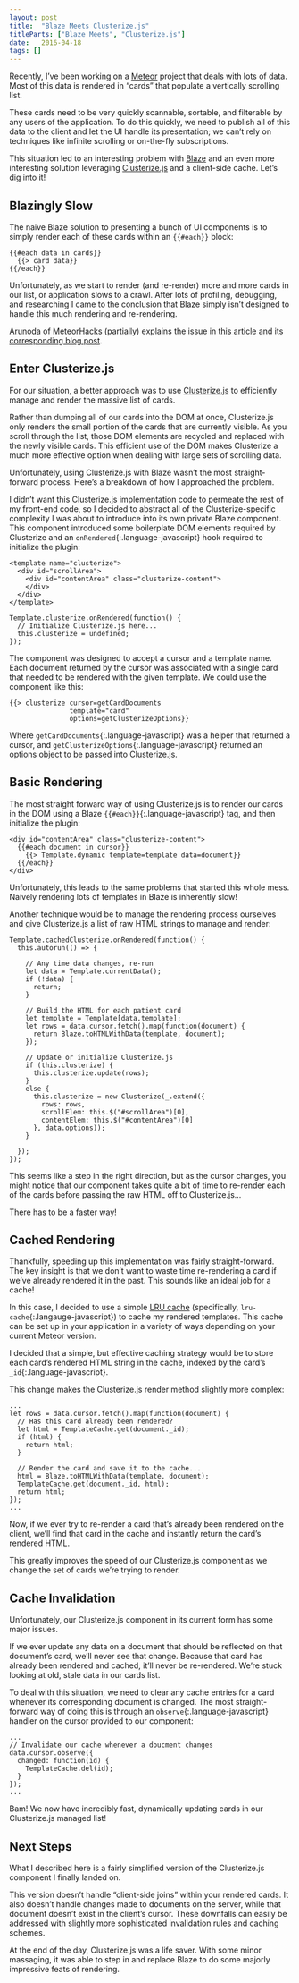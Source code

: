 ```yaml
---
layout: post
title:  "Blaze Meets Clusterize.js"
titleParts: ["Blaze Meets", "Clusterize.js"]
date:   2016-04-18
tags: []
---
```


Recently, I’ve been working on a [Meteor](https://www.meteor.com/) project that deals with lots of data. Most of this data is rendered in “cards” that populate a vertically scrolling list. 

These cards need to be very quickly scannable, sortable, and filterable by any users of the application. To do this quickly, we need to publish all of this data to the client and let the UI handle its presentation; we can’t rely on techniques like infinite scrolling or on-the-fly subscriptions.

This situation led to an interesting problem with [Blaze](https://www.meteor.com/blaze) and an even more interesting solution leveraging [Clusterize.js](https://nexts.github.io/Clusterize.js/) and a client-side cache. Let’s dig into it!

## Blazingly Slow

The naive Blaze solution to presenting a bunch of UI components is to simply render each of these cards within an <code class="language-javascript">&#123;&#123;#each}}</code> block:

<pre class="language-javascript"><code class="language-javascript">&#123;&#123;#each data in cards}}
  &#123;&#123;> card data}}
&#123;&#123;/each}}
</code></pre>
               
Unfortunately, as we start to render (and re-render) more and more cards in our list, or application slows to a crawl. After lots of profiling, debugging, and researching I came to the conclusion that Blaze simply isn’t designed to handle this much rendering and re-rendering.
               
[Arunoda](https://twitter.com/arunoda) of [MeteorHacks](https://meteorhacks.com/) (partially) explains the issue in [this article](https://meteorhacks.com/improving-blaze-performance-part-1/) and its [corresponding blog post](https://forums.meteor.com/t/making-blaze-faster/5762).

## Enter Clusterize.js

For our situation, a better approach was to use [Clusterize.js](https://nexts.github.io/Clusterize.js/) to efficiently manage and render the massive list of cards.

Rather than dumping all of our cards into the DOM at once, Clusterize.js only renders the small portion of the cards that are currently visible. As you scroll through the list, those DOM elements are recycled and replaced with the newly visible cards. This efficient use of the DOM makes Clusterize a much more effective option when dealing with large sets of scrolling data.

Unfortunately, using Clusterize.js with Blaze wasn’t the most straight-forward process. Here’s a breakdown of how I approached the problem.

I didn’t want this Clusterize.js implementation code to permeate the rest of my front-end code, so I decided to abstract all of the Clusterize-specific complexity I was about to introduce into its own private Blaze component. This component introduced some boilerplate DOM elements required by Clusterize and an `onRendered`{:.language-javascript} hook required to initialize the plugin:

<pre class="language-markup"><code class="language-markup">&lt;template name="clusterize">
  &lt;div id="scrollArea">
    &lt;div id="contentArea" class="clusterize-content">
    &lt;/div>
  &lt;/div>
&lt;/template>
</code></pre>

<pre class="language-javascript"><code class="language-javascript">Template.clusterize.onRendered(function() {
  // Initialize Clusterize.js here...
  this.clusterize = undefined;
});
</code></pre>

The component was designed to accept a cursor and a template name. Each document returned by the cursor was associated with a single card that needed to be rendered with the given template. We could use the component like this:

<pre class="language-javascript"><code class="language-javascript">&#123;&#123;> clusterize cursor=getCardDocuments
               template="card"
               options=getClusterizeOptions}}
</code></pre>

Where `getCardDocuments`{:.language-javascript} was a helper that returned a cursor, and `getClusterizeOptions`{:.language-javascript} returned an options object to be passed into Clusterize.js.

## Basic Rendering

The most straight forward way of using Clusterize.js is to render our cards in the DOM using a Blaze `{{#each}}`{:.language-javascript} tag, and then initialize the plugin:

<pre class="language-markup"><code class="language-markup">&lt;div id="contentArea" class="clusterize-content">
  &#123;&#123;#each document in cursor}}
    &#123;&#123;> Template.dynamic template=template data=document}}
  &#123;&#123;/each}}
&lt;/div>
</code></pre>

Unfortunately, this leads to the same problems that started this whole mess. Naively rendering lots of templates in Blaze is inherently slow!

Another technique would be to manage the rendering process ourselves and give Clusterize.js a list of raw HTML strings to manage and render:

<pre class="language-javascript"><code class="language-javascript">Template.cachedClusterize.onRendered(function() {
  this.autorun(() => {

    // Any time data changes, re-run
    let data = Template.currentData();
    if (!data) {
      return;
    }

    // Build the HTML for each patient card
    let template = Template[data.template];
    let rows = data.cursor.fetch().map(function(document) {
      return Blaze.toHTMLWithData(template, document);
    });

    // Update or initialize Clusterize.js
    if (this.clusterize) {
      this.clusterize.update(rows);
    }
    else {
      this.clusterize = new Clusterize(_.extend({
        rows: rows,
        scrollElem: this.$("#scrollArea")[0],
        contentElem: this.$("#contentArea")[0]
      }, data.options));
    }

  });
});
</code></pre>
    
This seems like a step in the right direction, but as the cursor changes, you might notice that our component takes quite a bit of time to re-render each of the cards before passing the raw HTML off to Clusterize.js…

There has to be a faster way!

## Cached Rendering

Thankfully, speeding up this implementation was fairly straight-forward. The key insight is that we don’t want to waste time re-rendering a card if we’ve already rendered it in the past. This sounds like an ideal job for a cache!

In this case, I decided to use a simple [LRU cache](https://www.npmjs.com/package/lru-cache) (specifically, `lru-cache`{:.langauge-javascript}) to cache my rendered templates. This cache can be set up in your application in a variety of ways depending on your current Meteor version.

I decided that a simple, but effective caching strategy would be to store each card’s rendered HTML string in the cache, indexed by the card’s `_id`{:.language-javascript}. 

This change makes the Clusterize.js render method slightly more complex:

<pre class="language-javascript"><code class="language-javascript">...
let rows = data.cursor.fetch().map(function(document) {
  // Has this card already been rendered?
  let html = TemplateCache.get(document._id);
  if (html) {
    return html;
  }

  // Render the card and save it to the cache...
  html = Blaze.toHTMLWithData(template, document);
  TemplateCache.get(document._id, html);
  return html;
});
...
</code></pre>

Now, if we ever try to re-render a card that’s already been rendered on the client, we’ll find that card in the cache and instantly return the card’s rendered HTML.

This greatly improves the speed of our Clusterize.js component as we change the set of cards we’re trying to render.

## Cache Invalidation

Unfortunately, our Clusterize.js component in its current form has some major issues.

If we ever update any data on a document that should be reflected on that document’s card, we’ll never see that change. Because that card has already been rendered and cached, it’ll never be re-rendered. We’re stuck looking at old, stale data in our cards list.

To deal with this situation, we need to clear any cache entries for a card whenever its corresponding document is changed. The most straight-forward way of doing this is through an `observe`{:.language-javascript} handler on the cursor provided to our component:

<pre class="language-javascript"><code class="language-javascript">...
// Invalidate our cache whenever a doucment changes
data.cursor.observe({
  changed: function(id) {
    TemplateCache.del(id);
  }
});
...
</code></pre>

Bam! We now have incredibly fast, dynamically updating cards in our Clusterize.js managed list!

## Next Steps

What I described here is a fairly simplified version of the Clusterize.js component I finally landed on.

This version doesn’t handle “client-side joins” within your rendered cards. It also doesn’t handle changes made to documents on the server, while that document doesn’t exist in the client’s cursor. These downfalls can easily be addressed with slightly more sophisticated invalidation rules and caching schemes.

At the end of the day, Clusterize.js was a life saver. With some minor massaging, it was able to step in and replace Blaze to do some majorly impressive feats of rendering.
